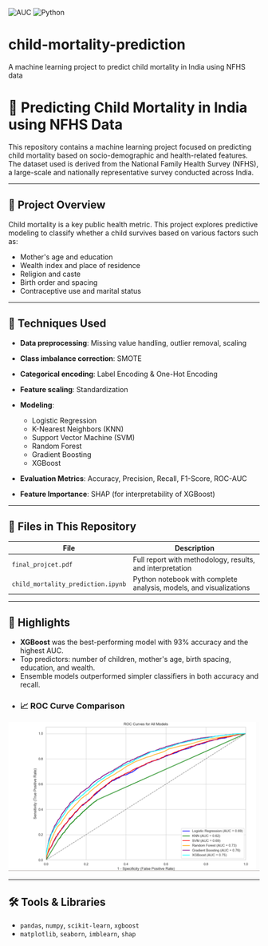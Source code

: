 ![AUC](https://img.shields.io/badge/AUC-0.76-blue)
![Python](https://img.shields.io/badge/Python-3.10+-yellow)


# child-mortality-prediction
A machine learning project to predict child mortality in India using NFHS data

# 🧒 Predicting Child Mortality in India using NFHS Data

This repository contains a machine learning project focused on predicting child mortality based on socio-demographic and health-related features. The dataset used is derived from the National Family Health Survey (NFHS), a large-scale and nationally representative survey conducted across India.

---

## 📘 Project Overview

Child mortality is a key public health metric. This project explores predictive modeling to classify whether a child survives based on various factors such as:

- Mother's age and education
- Wealth index and place of residence
- Religion and caste
- Birth order and spacing
- Contraceptive use and marital status

---

## 🔧 Techniques Used

- **Data preprocessing**: Missing value handling, outlier removal, scaling
- **Class imbalance correction**: SMOTE
- **Categorical encoding**: Label Encoding & One-Hot Encoding
- **Feature scaling**: Standardization
- **Modeling**:
  - Logistic Regression
  - K-Nearest Neighbors (KNN)
  - Support Vector Machine (SVM)
  - Random Forest
  - Gradient Boosting
  - XGBoost

- **Evaluation Metrics**: Accuracy, Precision, Recall, F1-Score, ROC-AUC
- **Feature Importance**: SHAP (for interpretability of XGBoost)

---

## 📁 Files in This Repository

| File | Description |
|------|-------------|
| `final_projcet.pdf` | Full report with methodology, results, and interpretation |
| `child_mortality_prediction.ipynb` | Python notebook with complete analysis, models, and visualizations |

---

## 🚀 Highlights

- **XGBoost** was the best-performing model with 93% accuracy and the highest AUC.
- Top predictors: number of children, mother's age, birth spacing, education, and wealth.
- Ensemble models outperformed simpler classifiers in both accuracy and recall.
- ### 📈 ROC Curve Comparison

<img src="roc_curve.png" alt="ROC Curve for All Models" width="700"/>


---

## 🛠 Tools & Libraries

- `pandas`, `numpy`, `scikit-learn`, `xgboost`
- `matplotlib`, `seaborn`, `imblearn`, `shap`

